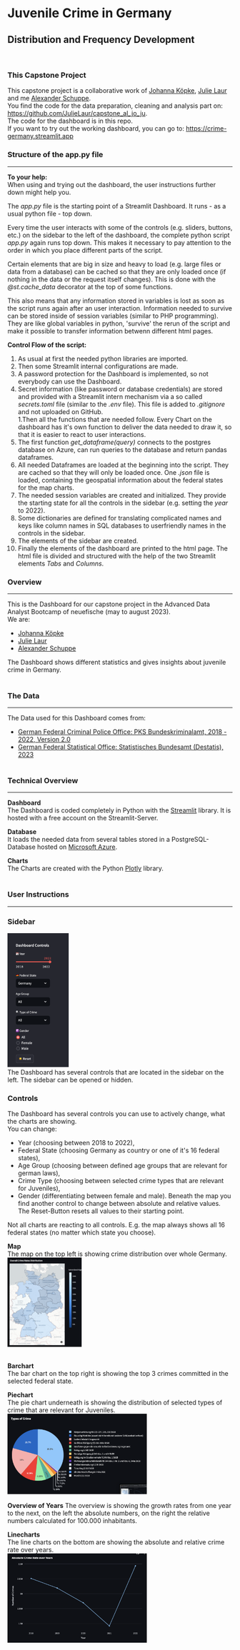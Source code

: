 # Juvenile Crime in Germany
## Distribution and Frequency Development  
<br>

### This Capstone Project  
This capstone project is a collaborative work of <a href='https://www.linkedin.com/in/johanna-koepke/' target='_blank'>Johanna Köpke</a>, <a href='https://www.linkedin.com/in/julie-laur-a4167713a/' target='_blank'>Julie Laur</a> and me <a href='https://www.linkedin.com/in/alexander-schuppe/' target='_blank'>Alexander Schuppe</a>.  
You find the code for the data preparation, cleaning and analysis part on: <a href='https://github.com/JulieLaur/capstone_al_jo_ju' target='_blank'>https://github.com/JulieLaur/capstone_al_jo_ju</a>.  
The code for the dashboard is in this repo.  
If you want to try out the working dashboard, you can go to: <a href='https://crime-germany.streamlit.app/'>https://crime-germany.streamlit.app</a>  

### Structure of the app.py file  
---

__To your help:__  
When using and trying out the dashboard, the user instructions further down might help you.  

The _app.py_ file is the starting point of a Streamlit Dashboard. It runs - as a usual python file - top down.  

Every time the user interacts with some of the controls (e.g. sliders, buttons, etc.) on the sidebar to the left of the dashboard, the complete python script _app.py_ again runs top down. This makes it necessary to pay attention to the order in which you place different parts of the script.  

Certain elements that are big in size and heavy to load (e.g. large files or data from a database) can be cached so that they are only loaded once (if nothing in the data or the request itself changes). This is done with the _@st.cache_data_ decorator at the top of some functions.  

This also means that any information stored in variables is lost as soon as the script runs again after an user interaction. Information needed to survive can be stored inside of session variables (similar to PHP programming).  They are like global variables in python, 'survive' the rerun of the script and make it possible to transfer information betwenn different html pages.  

__Control Flow of the script:__  
1. As usual at first the needed python libraries are imported.  
2. Then some Streamlit internal configurations are made.  
3. A password protection for the Dashboard is implemented, so not everybody can use the Dashboard.  
4. Secret information (like password or database credentials) are stored and provided with a Streamlit intern mechanism via a so called _secrets.toml_ file (similar to the _.env_ file). This file is added to _.gitignore_ and not uploaded on GitHub.  
1.Then all the functions that are needed follow. Every Chart on the dashboard has it's own function to deliver the data needed to draw it, so that it is easier to react to user interactions.  
1. The first function _get_dataframe(query)_ connects to the postgres database on Azure, can run queries to the database and return pandas dataframes.  
2. All needed Dataframes are loaded at the beginning into the script. They are cached so that they will only be loaded once. One _.json_ file is loaded, containing the geospatial information about the federal states for the map charts.  
3. The needed session variables are created and initialized. They provide the starting state for all the controls in the sidebar (e.g. setting the _year_ to 2022).  
4. Some dictionaries are defined for translating complicated names and keys like column names in SQL databases to userfriendly names in the controls in the sidebar.  
5. The elements of the sidebar are created.  
6. Finally the elements of the dashboard are printed to the html page. The html file is divided and structured with the help of the two Streamlit elements _Tabs_ and _Columns_.  
 

### Overview  
---
This is the Dashboard for our capstone project in the Advanced Data Analyst Bootcamp of neuefische (may to august 2023).  
We are:  
- <a href='https://www.linkedin.com/in/johanna-koepke/' target='_blank'>Johanna Köpke</a>  
- <a href='https://www.linkedin.com/in/julie-laur-a4167713a/' target='_blank'>Julie Laur</a>  
- <a href='https://www.linkedin.com/in/alexander-schuppe/' target='_blank'>Alexander Schuppe</a>  

The Dashboard shows different statistics and gives insights about juvenile crime in Germany.  
<br>
### The Data  
---
The Data used for this Dashboard comes from:  
- <a href='https://www.bka.de/DE/AktuelleInformationen/StatistikenLagebilder/PolizeilicheKriminalstatistik/pks_node.html' target='_blank'>German Federal Criminal Police Office: PKS Bundeskriminalamt, 2018 - 2022, Version 2.0</a>  
- <a href='https://www.destatis.de/DE/Home/_inhalt.html' target='_blank'>German Federal Statistical Office: Statistisches Bundesamt (Destatis), 2023</a>  
  <br>
### Technical Overview  
---
__Dashboard__  
The Dashboard is coded completely in Python with the <a href='https://streamlit.io/' target='_blank'>Streamlit</a> library. It is hosted with a free account  on the Streamlit-Server.  

__Database__  
It loads the needed data from several tables stored in a PostgreSQL-Database hosted on <a href='https://azure.microsoft.com/de-de/' target='_blank'>Microsoft Azure</a>.  

__Charts__  
The Charts are created with the Python <a href='https://plotly.com/' target='_blank'>Plotly</a> library.  
<br>
### User Instructions  
---
### __Sidebar__  
<img src='img/side_controls.png' height='300' />  <br>
The Dashboard has several controls that are located in the sidebar on the left. The sidebar can be opened or hidden.  

### __Controls__  
The Dashboard has several controls you can use to actively change, what the charts are showing.  
You can change:  
- Year (choosing between 2018 to 2022),
- Federal State (choosing Germany as country or one of it's 16 federal states),
- Age Group (choosing between defined age groups that are relevant for german laws),  
- Crime Type (choosing between selected crime types that are relevant for Juveniles),  
- Gender (differentiating between female and male).
Beneath the map you find another control to change between absolute and relative values.  
The Reset-Button resets all values to their starting point.

Not all charts are reacting to all controls. E.g. the map always shows all 16 federal states (no matter which state you choose).

__Map__  
The map on the top left is showing crime distribution over whole Germany.  
<img src='img/map.png' height='200'/>  
<br>

__Barchart__  
The bar chart on the top right is showing the top 3 crimes committed in the selected federal state.  

__Piechart__  
The pie chart underneath is showing the distribution of selected types of crime that are relevant for Juveniles.  
<img src='img/piechart.png' height='180'/>  

__Overview of Years__
The overview is showing the growth rates from one year to the next, on the left the absolute numbers, on the right the relative numbers calculated for 100.000 inhabitants.  

__Linecharts__  
The line charts on the bottom are showing the absolute and relative crime rate over years.  
<img src='img/linechart.png' height='200'/>  
<br>

